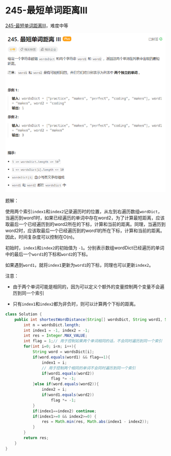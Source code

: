 # 245-最短单词距离III

[245-最短单词距离III](https://leetcode.cn/problems/shortest-word-distance-iii/description/)，难度中等

![image-20231013181346630](https://raw.githubusercontent.com/lqyspace/mypic/master/PicBed/202310131813690.png)

题解：

使用两个索引`index1`和`index2`记录遍历时的位置，从左到右遍历数组`wordDict`，当遍历到word1时，如果已经遍历的单词中存在word2，为了计算最短距离，应该取最后一个已经遍历到的word2所在的下标，计算和当前的距离。同理，当遍历到word2时，应该取最后一个已经遍历到的word1的所在下标，计算和当前的距离。因此，时间复杂度可以控制在O(n)。

初始时，`index1`和`index2`的初始值为 `-1`。分别表示数组wordDict已经遍历的单词中的最后一个`word1`的下标和`word2`的下标。

如果遇到`word1`，就将`index1`更新为`word1`的下标，同理也可以更新`index2`。

注意：

- 由于两个单词可能是相同的，因为可以定义个额外的变量控制两个变量不会遍历到同一个索引

- 只有`index1`和`index2`都为非负时，则可以计算两个下标的距离。

```java
class Solution {
    public int shortestWordDistance(String[] wordsDict, String word1, String word2) {
        int n = wordsDict.length;
        int index1 = -1, index2 = -1;
        int res = Integer.MAX_VALUE;
        int flag = 1;// 用于控制如果两个单词相同的话，不会同时遍历到同一个索引
        for(int i=0; i<n; i++){
            String word = wordsDict[i];
            if(word.equals(word1) && flag==1){
                index1 = i;   
                // 用于控制两个相同的单词不会同时遍历到同一个索引
                if(word1.equals(word2))
                    flag *= -1;             
            }else if(word.equals(word2)){
                index2 = i;
                if(word1.equals(word2))
                    flag *= -1;
            }
            if(index1==index2) continue;
            if(index1>=0 && index2>=0) {
                res = Math.min(res, Math.abs(index1 - index2));
            }
        }
        return res;
    }
}
```

